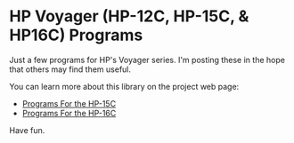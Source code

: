 # HP Voyager (HP-12C, HP-15C, & HP16C) Programs

Just a few programs for HP's Voyager series.  I'm posting these in the hope that others may find them useful.

You can learn more about this library on the project web page:

  - [Programs For the HP-15C](https://richmit.github.io/voyager/hp15.html)
  - [Programs For the HP-16C](https://richmit.github.io/voyager/hp16.html)


Have fun.
